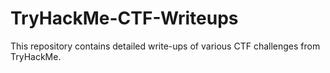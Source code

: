# TryHackMe-CTF-Writeups
This repository contains detailed write-ups of various CTF challenges from TryHackMe.
